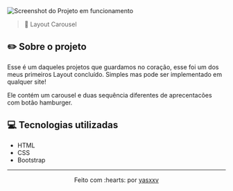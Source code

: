 <img src="screenshot.png" alt="Screenshot do Projeto em funcionamento">

> 🎠 Layout Carousel

## ✏️ Sobre o projeto

Esse é um daqueles projetos que guardamos no coração, esse foi um dos meus primeiros Layout concluído. Simples mas pode ser implementado em qualquer site!

Ele contém um carousel e duas sequência diferentes de aprecentacões com botão hamburger.

## 💻 Tecnologias utilizadas
- HTML
- CSS
- Bootstrap

---------------------------

<p align="center">
Feito com :hearts: por <a href="https://github.com/yasxxv">yasxxv</a>
